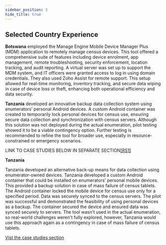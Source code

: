```yaml
---
sidebar_position: 3
hide_title: true 
---
```


## Selected Country Experience


**Botswana** employed the Manage Engine Mobile Device Manager Plus (MDM) application to remotely manage census devices. This tool offered a comprehensive suite of features including device enrolment, app management, remote troubleshooting, security enforcement, location tracking, and audit reporting. A virtual server was set up to support the MDM system, and IT officers were granted access to log in using domain credentials. They also used Zoho Assist for remote support. This setup allowed for real-time monitoring, inventory tracking, and secure data wiping in case of device loss or theft, enhancing both operational efficiency and data security.

**Tanzania** developed an innovative backup data collection system using enumerators’ personal Android devices. A custom Android container was created to temporarily lock personal devices for census use, ensuring secure data collection and synchronization with census servers. Although this solution was not deployed during the actual enumeration, pilot testing showed it to be a viable contingency option. Further testing is recommended to refine the tool for broader use, especially in resource-constrained or emergency scenarios.

LINK TO CASE STUDIES BELOW IN SEPARATE SECTION[\[RS1\]](file:///C:/Users/ymersha/Downloads/e-cencus-handbook/Chapter7_Supervision_to_upload.docx#_msocom_1) 

**Tanzania**

Tanzania developed an alternative back-up means for data collection using enumerator-owned devices. Tanzania developed a custom Android container that could be installed on enumerators’ personal mobile devices. This provided a backup solution in case of mass failure of census tablets. The Android container locked the mobile device for census use only for a specified period. Data was securely synced to the census servers. The pilot was successful and demonstrated the feasibility of using personal devices as a backup. The container secured the device and ensured data was synced securely to servers. The tool wasn't used in the actual enumeration, so real-world challenges weren't fully explored, however, Tanzania would use this approach again as a contingency in case of mass failure of census tablets.


[Vist the case studies section](/docs/case-studies/Chapter-07/Case%20Studies.md)
